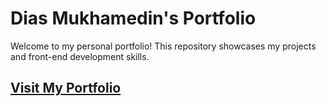 # Dias Mukhamedin's Portfolio

Welcome to my personal portfolio! This repository showcases my projects and front-end development skills.

## [Visit My Portfolio](https://diasguitar.github.io/diasmukhamedin/)
